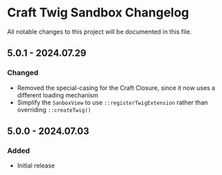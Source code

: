 # Craft Twig Sandbox Changelog

All notable changes to this project will be documented in this file.

## 5.0.1 - 2024.07.29
### Changed
* Removed the special-casing for the Craft Closure, since it now uses a different loading mechanism
* Simplify the `SanboxView` to use `::registerTwigExtension` rather than overriding `::createTwig()`

## 5.0.0 - 2024.07.03
### Added
* Initial release
